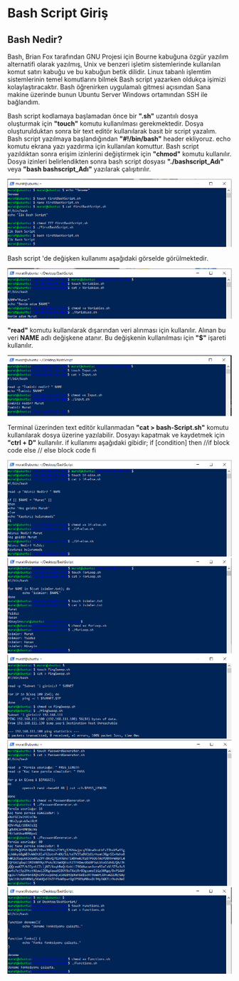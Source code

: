 # Bash Script Giriş

## Bash Nedir?

Bash, Brian Fox tarafından GNU Projesi için Bourne kabuğuna özgür yazılım alternatifi olarak yazılmış, Unix ve benzeri işletim sistemlerinde kullanılan komut satırı kabuğu ve bu kabuğun betik dilidir. 
Linux tabanlı işlemtim sistemlerinin temel komutlarını bilmek Bash script yazarken oldukça işimizi kolaylaştıracaktır.
Bash öğrenirken uygulamalı gitmesi açısından Sana makine üzerinde bunun Ubuntu Server Windows ortamından SSH ile bağlandım.

Bash script kodlamaya başlamadan önce bir **".sh"** uzantıılı dosya oluşturmak için **"touch"** komutu kullanılması gerekmektedir.
Dosya oluşturulduktan sonra bir text editör kullanılarak basit bir script yazalım. Bash script yazılmaya başlandığından **"#!/bin/bash"** header ekliyoruz.
echo komutu ekrana yazı yazdırma için kullanılan komuttur. Bash script yazıldıktan sonra erişim izinlerini değiştirmek için **"chmod"** komutu kullanılır.
Dosya izinleri belirlendikten sonra bash script dosyası **"./bashscript_Adı"** veya **"bash bashscript_Adı"** yazılarak çalışıtırılır.

![image](https://github.com/mrtyildiz/Blog-Post/blob/main/Linux%20101/img/1.PNG)

Bash script 'de değişken kullanımı aşağıdaki görselde görülmektedir.

![image](https://github.com/mrtyildiz/Blog-Post/blob/main/Linux%20101/img/2.PNG)

**"read"** komutu kullanılarak dışarından veri alınması için kullanılır. Alınan bu veri **NAME** adlı değişkene atanır. Bu değişkenin kullanılması için **"$"** işareti kullanılır.

![image](https://github.com/mrtyildiz/Blog-Post/blob/main/Linux%20101/img/3.PNG)

Terminal üzerinden text editör kullanmadan **"cat > bash-Script.sh"** komutu kullanılarak dosya üzerine yazılabilir. Dosyayı kapatmak ve kaydetmek için **"ctrl + D"** kullanılır.
if kullanımı aşağıdaki gibidir;
if [condition]
then
    //if block code
else
   // else block code
fi

![image](https://github.com/mrtyildiz/Blog-Post/blob/main/Linux%20101/img/4.PNG)
![image](https://github.com/mrtyildiz/Blog-Post/blob/main/Linux%20101/img/5.PNG)
![image](https://github.com/mrtyildiz/Blog-Post/blob/main/Linux%20101/img/6.PNG)
![image](https://github.com/mrtyildiz/Blog-Post/blob/main/Linux%20101/img/7.PNG)
![image](https://github.com/mrtyildiz/Blog-Post/blob/main/Linux%20101/img/8.PNG)
